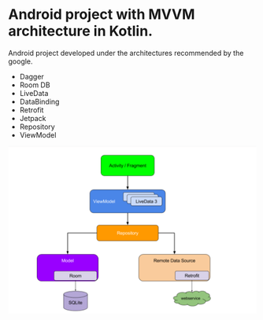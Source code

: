 # Android project with MVVM architecture in Kotlin.

Android project developed under the architectures recommended by the google.

- Dagger
- Room DB
- LiveData
- DataBinding
- Retrofit
- Jetpack
- Repository
- ViewModel

![Screenshot](and.PNG)